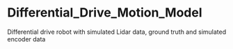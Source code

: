 # Differential_Drive_Motion_Model
Differential drive robot with simulated Lidar data, ground truth and simulated encoder data
